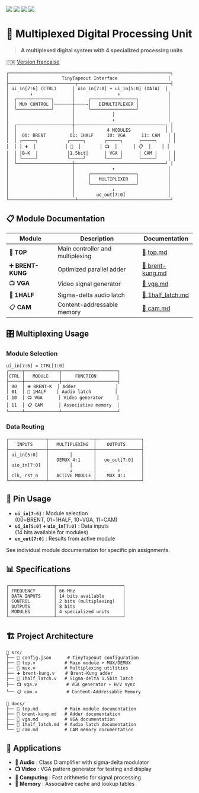 ![](../../workflows/gds/badge.svg) ![](../../workflows/docs/badge.svg) ![](../../workflows/test/badge.svg) ![](../../workflows/fpga/badge.svg)

# 🔀 Multiplexed Digital Processing Unit

> **A multiplexed digital system with 4 specialized processing units**

🇫🇷 [Version française](README_FR.md)

```
┌─────────────────────────────────────────────────────────────┐
│                    TinyTapeout Interface                   │
├─────────────────────────┬───────────────────────────────────┤
│ ui_in[7:6] (CTRL)      │ uio_in[7:0] + ui_in[5:0] (DATA)  │
│        ↓               │                ↓                  │
│  ┌─────────────┐       │     ┌─────────────────┐           │
│  │ MUX CONTROL │───────┼────→│   DEMULTIPLEXER │           │
│  └─────────────┘       │     └─────────────────┘           │
│                        │              │                    │
│                        │              ↓                    │
│  ┌─────────────────────┼──────────────────────────────────┐ │
│  │                     │            4 MODULES             │ │
│  │  00: BRENT         01: 1HALF     10: VGA      11: CAM   │ │
│  │ ┌─────┐           ┌─────┐       ┌─────┐      ┌─────┐    │ │
│  │ │ ➕  │           │ 🎵  │       │ 📺  │      │ 📋  │    │ │
│  │ │B-K  │           │1.5bit│      │ VGA │      │ CAM │    │ │
│  │ └─────┘           └─────┘       └─────┘      └─────┘    │ │
│  └─────────────────────┼──────────────────────────────────┘ │
│                        │              ↑                    │
│                        │     ┌─────────────────┐           │
│                        │     │   MULTIPLEXER   │           │
│                        │     └─────────────────┘           │
│                        │              ↓                    │
│                        │        uo_out[7:0]                │
└─────────────────────────┴───────────────────────────────────┘
```

## 📋 Module Documentation

| Module | Description | Documentation |
|--------|-------------|---------------|
| 🔀 **TOP** | Main controller and multiplexing | [📖 top.md](docs/top.md) |
| ➕ **BRENT-KUNG** | Optimized parallel adder | [📖 brent-kung.md](docs/brent-kung.md) |
| 📺 **VGA** | Video signal generator | [📖 vga.md](docs/vga.md) |
| 🎵 **1HALF** | Sigma-delta audio latch | [📖 1half_latch.md](docs/1half_latch.md) |
| 📋 **CAM** | Content-addressable memory | [📖 cam.md](docs/cam.md) |

## 🎛️ Multiplexing Usage

### Module Selection
```
ui_in[7:6] = CTRL[1:0]
┌─────┬─────────────┬─────────────────────┐
│CTRL │   MODULE    │     FUNCTION        │
├─────┼─────────────┼─────────────────────┤
│ 00  │ ➕ BRENT-K  │ Adder               │
│ 01  │ 🎵 1HALF    │ Audio latch         │
│ 10  │ 📺 VGA      │ Video generator     │
│ 11  │ 📋 CAM      │ Associative memory  │
└─────┴─────────────┴─────────────────────┘
```

### Data Routing
```
┌──────────────┬─────────────────┬─────────────────┐
│   INPUTS     │   MULTIPLEXING  │    OUTPUTS      │
├──────────────┼─────────────────┼─────────────────┤
│ ui_in[5:0]   │        │        │                 │
│              │   DEMUX 4:1     │   uo_out[7:0]   │
│ uio_in[7:0]  │        │        │                 │
│              │        ↓        │        ↑        │
│ clk, rst_n   │   ACTIVE MODULE │    MUX 4:1      │
└──────────────┴─────────────────┴─────────────────┘
```

## 🔌 Pin Usage

- **`ui_in[7:6]`** : Module selection  
  (00=BRENT, 01=1HALF, 10=VGA, 11=CAM)
- **`ui_in[5:0]` + `uio_in[7:0]`** : Data inputs  
  (14 bits available for modules)
- **`uo_out[7:0]`** : Results from active module

See individual module documentation for specific pin assignments.

## 📊 Specifications

```
┌─────────────────┬─────────────────────────┐
│ FREQUENCY       │ 66 MHz                  │
│ DATA INPUTS     │ 14 bits available       │
│ CONTROL         │ 2 bits (multiplexing)   │
│ OUTPUTS         │ 8 bits                  │
│ MODULES         │ 4 specialized units     │
└─────────────────┴─────────────────────────┘
```

## 🏗️ Project Architecture

```
📁 src/
├── 🔧 config.json      # TinyTapeout configuration
├── 🔀 top.v           # Main module + MUX/DEMUX
├── 🔄 mux.v           # Multiplexing utilities
├── ➕ brent-kung.v    # Brent-Kung adder
├── 🎵 1half_latch.v   # Sigma-delta 1.5bit latch
├── 📺 vga.v           # VGA generator + H/V sync
└── 📋 cam.v           # Content-Addressable Memory

📁 docs/
├── 📖 top.md          # Main module documentation
├── 📖 brent-kung.md   # Adder documentation
├── 📖 vga.md          # VGA documentation
├── 📖 1half_latch.md  # Audio latch documentation
└── 📖 cam.md          # CAM memory documentation
```

## 🎯 Applications

- **🎵 Audio** : Class D amplifier with sigma-delta modulator
- **📺 Video** : VGA pattern generator for testing and display  
- **🧮 Computing** : Fast arithmetic for signal processing
- **💾 Memory** : Associative cache and lookup tables

